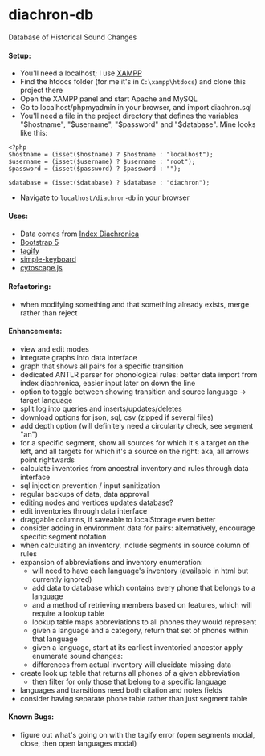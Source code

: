 # diachron-db
Database of Historical Sound Changes

#### Setup:
+ You'll need a localhost; I use [XAMPP](https://www.apachefriends.org/)
+ Find the htdocs folder (for me it's in <code>C:\xampp\htdocs</code>) and clone this project there
+ Open the XAMPP panel and start Apache and MySQL
+ Go to localhost/phpmyadmin in your browser, and import diachron.sql
+ You'll need a file in the project directory that defines the variables "\$hostname", "\$username", "\$password" and "\$database". Mine looks like this:
```
<?php
$hostname = (isset($hostname) ? $hostname : "localhost");
$username = (isset($username) ? $username : "root");
$password = (isset($password) ? $password : "");

$database = (isset($database) ? $database : "diachron");
```

+ Navigate to <code>localhost/diachron-db</code> in your browser

#### Uses:
+ Data comes from [Index Diachronica](https://chridd.nfshost.com/diachronica/all)
+ [Bootstrap 5](https://getbootstrap.com/)
+ [tagify](https://yaireo.github.io/tagify/)
+ [simple-keyboard](https://hodgef.com/simple-keyboard/)
+ [cytoscape.js](https://js.cytoscape.org/)

#### Refactoring:
+ when modifying something and that something already exists, merge rather than reject

#### Enhancements: 
+ view and edit modes
+ integrate graphs into data interface
+ graph that shows all pairs for a specific transition
+ dedicated ANTLR parser for phonological rules: better data import from index diachronica, easier input later on down the line
+ option to toggle between showing transition and source language → target language
+ split log into queries and inserts/updates/deletes
+ download options for json, sql, csv (zipped if several files)
+ add depth option (will definitely need a circularity check, see segment "an")
+ for a specific segment, show all sources for which it's a target on the left, and all targets for which it's a source on the right: aka, all arrows point rightwards
+ calculate inventories from ancestral inventory and rules through data interface
+ sql injection prevention / input sanitization
+ regular backups of data, data approval
+ editing nodes and vertices updates database?
+ edit inventories through data interface
+ draggable columns, if saveable to localStorage even better
+ consider adding in environment data for pairs: alternatively, encourage specific segment notation
+ when calculating an inventory, include segments in source column of rules
+ expansion of abbreviations and inventory enumeration:
  + will need to have each language's inventory (available in html but currently ignored)
  + add data to database which contains every phone that belongs to a language
  + and a method of retrieving members based on features, which will require a lookup table
  + lookup table maps abbreviations to all phones they would represent
  + given a language and a category, return that set of phones within that language
  + given a language, start at its earliest inventoried ancestor apply enumerate sound changes:
  + differences from actual inventory will elucidate missing data
+ create look up table that returns all phones of a given abbreviation
  + then filter for only those that belong to a specific language
+ languages and transitions need both citation and notes fields
+ consider having separate phone table rather than just segment table

#### Known Bugs:
+ figure out what's going on with the tagify error (open segments modal, close, then open languages modal)

